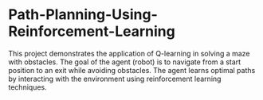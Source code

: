 # Path-Planning-Using-Reinforcement-Learning

This project demonstrates the application of Q-learning in solving a maze with obstacles. The goal of the agent (robot) is to navigate from a start position to an exit while avoiding obstacles. The agent learns optimal paths by interacting with the environment using reinforcement learning techniques.

